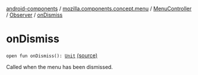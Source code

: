 [android-components](../../../index.md) / [mozilla.components.concept.menu](../../index.md) / [MenuController](../index.md) / [Observer](index.md) / [onDismiss](./on-dismiss.md)

# onDismiss

`open fun onDismiss(): `[`Unit`](https://kotlinlang.org/api/latest/jvm/stdlib/kotlin/-unit/index.html) [(source)](https://github.com/mozilla-mobile/android-components/blob/master/components/concept/menu/src/main/java/mozilla/components/concept/menu/MenuController.kt#L45)

Called when the menu has been dismissed.

